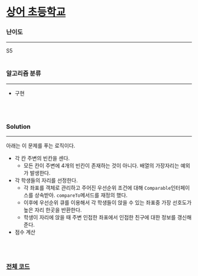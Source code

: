 # [상어 초등학교](https://www.acmicpc.net/problem/21608)

### 난이도

***
S5
<br><br>

### 알고리즘 분류

***

* 구현

<br><br>

### Solution

***

아래는 이 문제를 푸는 로직이다.

* 각 칸 주변의 빈칸을 센다.
    * 모든 칸이 주변에 4개의 빈칸이 존재하는 것이 아니다. 배열의 가장자리는 예외가 발생한다.
* 각 학생들의 자리를 선정한다.
    * 각 좌표를 객체로 관리하고 주어진 우선순위 조건에 대해 `Comparable`인터페이스를 상속받아. `compareTo`메서드를 재정의 했다.
    * 이후에 우선순위 큐를 이용해서 각 학생들이 앉을 수 있는 좌표중 가장 선호도가 높은 자리 한곳을 반환한다.
    * 학생이 자리에 앉을 때 주변 인접한 좌표에서 인접한 친구에 대한 정보를 갱신해 준다.
* 점수 계산

<br><br>

### [전체 코드](https://github.com/Jungmin-Seo0527/CodingTest/blob/main/src/samsung/BOJ21608_상어_초등학교.java)
